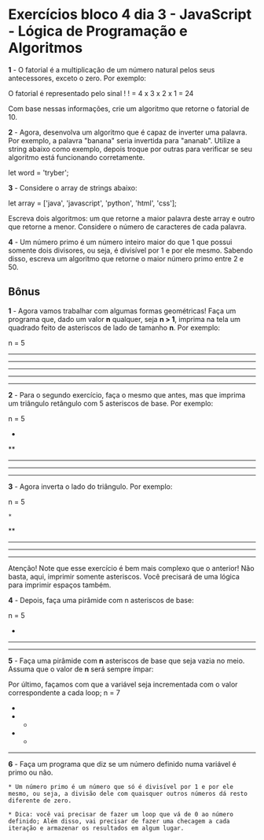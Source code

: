 # Exercícios bloco 4 dia 3 - JavaScript - Lógica de Programação e Algoritmos

**1** - O fatorial é a multiplicação de um número natural pelos seus antecessores, exceto o zero. Por exemplo:

O fatorial é representado pelo sinal !
! = 4 x 3 x 2 x 1 = 24

Com base nessas informações, crie um algoritmo que retorne o fatorial de 10.

**2** - Agora, desenvolva um algoritmo que é capaz de inverter uma palavra. Por exemplo, a palavra "banana" seria invertida para "ananab". Utilize a string abaixo como exemplo, depois troque por outras para verificar se seu algoritmo está funcionando corretamente.

let word = 'tryber';

**3** - Considere o array de strings abaixo:

let array = ['java', 'javascript', 'python', 'html', 'css'];

Escreva dois algoritmos: um que retorne a maior palavra deste array e outro que retorne a menor. Considere o número de caracteres de cada palavra.

**4** - Um número primo é um número inteiro maior do que 1 que possui somente dois divisores, ou seja, é divisível por 1 e por ele mesmo. Sabendo disso, escreva um algoritmo que retorne o maior número primo entre 2 e 50.

## Bônus

**1** - Agora vamos trabalhar com algumas formas geométricas! Faça um programa que, dado um valor **n** qualquer, seja **n > 1**, imprima na tela um quadrado feito de asteriscos de lado de tamanho **n**. Por exemplo:

n = 5

*****
*****
*****
*****
*****

**2** - Para o segundo exercício, faça o mesmo que antes, mas que imprima um triângulo retângulo com 5 asteriscos de base. Por exemplo:

n = 5

*
**
***
****
*****

**3** - Agora inverta o lado do triângulo. Por exemplo:

n = 5

    *
   **
  ***
 ****
*****

Atenção! Note que esse exercício é bem mais complexo que o anterior! Não basta, aqui, imprimir somente asteriscos. Você precisará de uma lógica para imprimir espaços também.

**4** - Depois, faça uma pirâmide com n asteriscos de base:

n = 5

  *
 ***
*****

**5** - Faça uma pirâmide com **n** asteriscos de base que seja vazia no meio. Assuma que o valor de **n** será sempre ímpar:

Por último, façamos com que a variável seja incrementada com o valor correspondente a cada loop;
n = 7

   *
  * *
 *   *
*******

**6** - Faça um programa que diz se um número definido numa variável é primo ou não.

    * Um número primo é um número que só é divisível por 1 e por ele mesmo, ou seja, a divisão dele com quaisquer outros números dá resto diferente de zero.

    * Dica: você vai precisar de fazer um loop que vá de 0 ao número definido; Além disso, vai precisar de fazer uma checagem a cada iteração e armazenar os resultados em algum lugar.